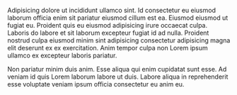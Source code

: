 Adipisicing dolore ut incididunt ullamco sint. Id consectetur eu eiusmod laborum officia enim sit pariatur eiusmod cillum est ea. Eiusmod eiusmod ut fugiat eu. Proident quis eu eiusmod adipisicing irure occaecat culpa. Laboris do labore et sit laborum excepteur fugiat id ad nulla. Proident nostrud culpa eiusmod minim sint adipisicing consectetur adipisicing magna elit deserunt ex ex exercitation. Anim tempor culpa non Lorem ipsum ullamco ex excepteur laboris pariatur.

Non pariatur minim duis anim. Esse aliqua qui enim cupidatat sunt esse. Ad veniam id quis Lorem laborum labore ut duis. Labore aliqua in reprehenderit esse voluptate veniam ipsum officia consectetur eu anim eu.
